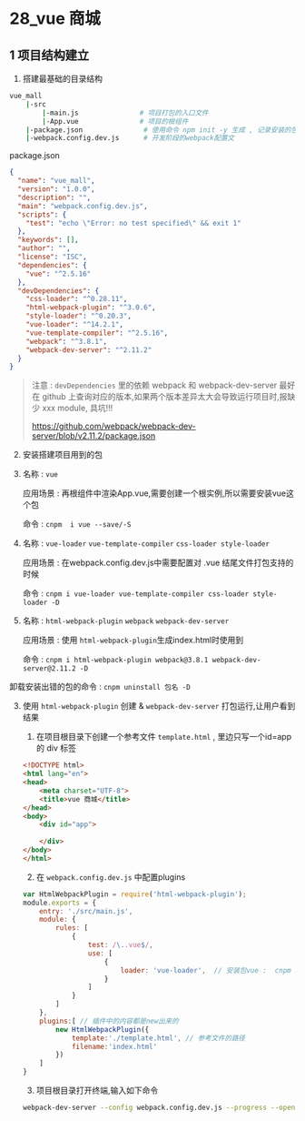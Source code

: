 # 28_vue 商城

## 1 项目结构建立

1. 搭建最基础的目录结构

```sh
vue_mall
	|-src
		|-main.js				# 项目打包的入口文件
		|-App.vue				# 项目的根组件
	|-package.json    			 # 使用命令 npm init -y 生成 , 记录安装的包
	|-webpack.config.dev.js 	 # 开发阶段的webpack配置文
```

package.json

```json
{
  "name": "vue_mall",
  "version": "1.0.0",
  "description": "",
  "main": "webpack.config.dev.js",
  "scripts": {
    "test": "echo \"Error: no test specified\" && exit 1"
  },
  "keywords": [],
  "author": "",
  "license": "ISC",
  "dependencies": {
    "vue": "^2.5.16"
  },
  "devDependencies": {
    "css-loader": "^0.28.11",
    "html-webpack-plugin": "^3.0.6",
    "style-loader": "^0.20.3",
    "vue-loader": "^14.2.1",
    "vue-template-compiler": "^2.5.16",
    "webpack": "^3.8.1",
    "webpack-dev-server": "^2.11.2"
  }
}

```

> 注意 : `devDependencies` 里的依赖 webpack 和 webpack-dev-server 最好在 github 上查询对应的版本,如果两个版本差异太大会导致运行项目时,报缺少 xxx module, 具坑!!!
>
> https://github.com/webpack/webpack-dev-server/blob/v2.11.2/package.json

2. 安装搭建项目用到的包

 1.  名称 : `vue`

     应用场景 : 再根组件中渲染App.vue,需要创建一个根实例,所以需要安装vue这个包

     命令 : `cnpm  i vue --save/-S`

2. 名称 : `vue-loader` `vue-template-compiler` `css-loader style-loader`

   应用场景 : 在webpack.config.dev.js中需要配置对 .vue 结尾文件打包支持的时候

   命令 : `cnpm i vue-loader vue-template-compiler css-loader style-loader -D`

3. 名称 : `html-webpack-plugin` `webpack` `webpack-dev-server`

   应用场景 : 使用 `html-webpack-plugin`生成index.html时使用到

   命令 : `cnpm i html-webpack-plugin webpack@3.8.1 webpack-dev-server@2.11.2 -D`

卸载安装出错的包的命令 : `cnpm uninstall 包名 -D`



3. 使用 `html-webpack-plugin` 创建 & `webpack-dev-server` 打包运行,让用户看到结果

   1. 在项目根目录下创建一个参考文件 `template.html` , 里边只写一个id=app 的 div 标签

   ```html
   <!DOCTYPE html>
   <html lang="en">
   <head>
       <meta charset="UTF-8">
       <title>vue 商城</title>
   </head>
   <body>
       <div id="app">
           
       </div>
   </body>
   </html>
   ```

   2. 在 `webpack.config.dev.js` 中配置plugins

   ```js
   var HtmlWebpackPlugin = require('html-webpack-plugin');
   module.exports = {
       entry: './src/main.js',
       module: {
           rules: [
               {
                   test: /\..vue$/,
                   use: [
                       {
                           loader: 'vue-loader',  // 安装包vue :  cnpm i vue --save/-S
                       }
                   ]
               }
           ]
       },
       plugins:[ // 插件中的内容都是new出来的
           new HtmlWebpackPlugin({
               template:'./template.html', // 参考文件的路径
               filename:'index.html'
           })
       ]
   }
   ```

   3. 项目根目录打开终端,输入如下命令

   ```sh
   webpack-dev-server --config webpack.config.dev.js --progress --open --hot
   ```

   ​